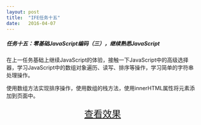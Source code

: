 ```yaml
---
layout: post
title:  "IFE任务十五"
date:   2016-04-07
---
```



##### 任务十五：零基础JavaScript编码（三），继续熟悉JavaScript

在上一任务基础上继续JavaScript的体验，接触一下JavaScript中的高级选择器，学习JavaScript中的数组对象遍历、读写、排序等操作，学习简单的字符串处理操作。

使用数组方法实现排序操作，使用数组的栈方法，使用innerHTML属性将元素添加到页面中。

<div>
<a href="https://irife.github.io/ife/tliyun/task15/task15.html" target="_blank"><div style="height:50px;line-height:50px;text-align:center;font-size:24px;">查看效果</div></a>
</div>

